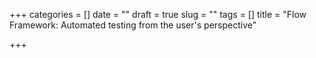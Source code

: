 +++
categories = []
date = ""
draft = true
slug = ""
tags = []
title = "Flow Framework:  Automated testing from the user's perspective"

+++
